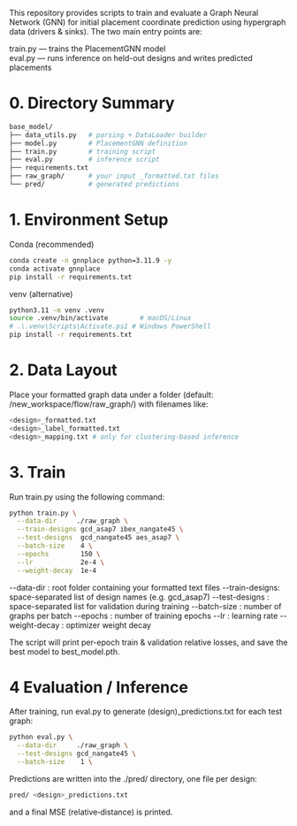 This repository provides scripts to train and evaluate a Graph Neural Network (GNN) for initial placement coordinate prediction using hypergraph data (drivers & sinks). The two main entry points are:

train.py — trains the PlacementGNN model \
eval.py — runs inference on held-out designs and writes predicted placements

# 0. Directory Summary 
```bash
base_model/
├── data_utils.py   # parsing + DataLoader builder
├── model.py        # PlacementGNN definition
├── train.py        # training script
├── eval.py         # inference script
├── requirements.txt
├── raw_graph/      # your input _formatted.txt files
└── pred/           # generated predictions
```
# 1. Environment Setup
Conda (recommended)
```bash
conda create -n gnnplace python=3.11.9 -y
conda activate gnnplace
pip install -r requirements.txt
```
venv (alternative)
```bash
python3.11 -m venv .venv
source .venv/bin/activate        # macOS/Linux
# .\.venv\Scripts\Activate.ps1 # Windows PowerShell
pip install -r requirements.txt
```
# 2. Data Layout
Place your formatted graph data under a folder (default: /new_workspace/flow/raw_graph/) with filenames like:
```bash
<design>_formatted.txt
<design>_label_formatted.txt
<design>_mapping.txt # only for clustering-based inference
```

# 3. Train
Run train.py using the following command:
```bash
python train.py \
  --data-dir     ./raw_graph \
  --train-designs gcd_asap7 ibex_nangate45 \
  --test-designs  gcd_nangate45 aes_asap7 \
  --batch-size    4 \
  --epochs        150 \
  --lr            2e-4 \
  --weight-decay  1e-4
```
--data-dir      : root folder containing your formatted text files
--train-designs: space-separated list of design names (e.g. gcd_asap7)
--test-designs : space-separated list for validation during training
--batch-size    : number of graphs per batch
--epochs        : number of training epochs
--lr            : learning rate
--weight-decay  : optimizer weight decay

The script will print per-epoch train & validation relative losses, and save the best model to best_model.pth.

# 4 Evaluation / Inference
After training, run eval.py to generate (design)_predictions.txt for each test graph:
```bash
python eval.py \
  --data-dir     ./raw_graph \
  --test-designs gcd_nangate45 \
  --batch-size    1 \
```

Predictions are written into the ./pred/ directory, one file per design:
```bash
pred/ <design>_predictions.txt
```
and a final MSE (relative‐distance) is printed.
